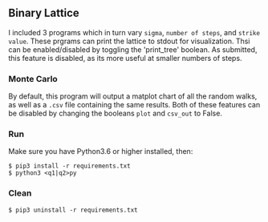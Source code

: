 ## Binary Lattice
I included 3 programs which in turn vary `sigma`, `number of steps`, and `strike value`. These prgrams can print the lattice to stdout for visualization. Thsi can be enabled/disabled by toggling the 'print_tree' boolean. As submitted, this feature is disabled, as its more useful at smaller numbers of steps.

### Monte Carlo
By default, this program will output a matplot chart of all the random walks, as well as a `.csv` file containing the same results. Both of these features can be disabled by changing the booleans `plot` and `csv_out` to False.

### Run
Make sure you have Python3.6 or higher installed, then:

`$ pip3 install -r requirements.txt`  
`$ python3 <q1|q2>py`

### Clean
`$ pip3 uninstall -r requirements.txt`

